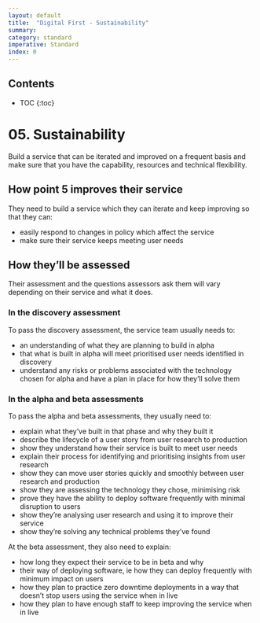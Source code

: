 ```yaml
---
layout: default
title:  "Digital First - Sustainability"
summary:
category: standard
imperative: Standard
index: 0
---
```


## Contents

* TOC
{:toc}
<!--TOC max3-->

# 05. Sustainability

Build a service that can be iterated and improved on a frequent basis and make sure that you have the capability, resources and technical flexibility.

## How point 5 improves their service

They need to build a service which they can iterate and keep improving so that they can:

* easily respond to changes in policy which affect the service
* make sure their service keeps meeting user needs

## How they’ll be assessed

Their assessment and the questions assessors ask them will vary depending on their service and what it does.

### In the discovery assessment

To pass the discovery assessment, the service team usually needs to:
* an understanding of what they are planning to build in alpha
* that what is built in alpha will meet prioritised user needs identified in discovery
* understand any risks or problems associated with the technology chosen for alpha and have a plan in place for how they’ll solve them

### In the alpha and beta assessments

To pass the alpha and beta assessments, they usually need to:

* explain what they’ve built in that phase and why they built it
*	describe the lifecycle of a user story from user research to production
* show they understand how their service is built to meet user needs
* explain their process for identifying and prioritising insights from user research
* show they can move user stories quickly and smoothly between user research and production
* show they are assessing the technology they chose, minimising risk
* prove they have the ability to deploy software frequently with minimal disruption to users
* show they’re analysing user research and using it to improve their service
* show they’re solving any technical problems they’ve found

At the beta assessment, they also need to explain:

* how long they expect their service to be in beta and why
* their way of deploying software, ie how they can deploy frequently with minimum impact on users
* how they plan to practice zero downtime deployments in a way that doesn’t stop users using the service when in live
* how they plan to have enough staff to keep improving the service when in live
